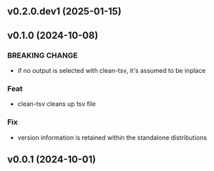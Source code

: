 ## v0.2.0.dev1 (2025-01-15)

## v0.1.0 (2024-10-08)

### BREAKING CHANGE

- if no output is selected with clean-tsv, it's assumed to be inplace

### Feat

- clean-tsv cleans up tsv file

### Fix

- version information is retained within the standalone distributions

## v0.0.1 (2024-10-01)
